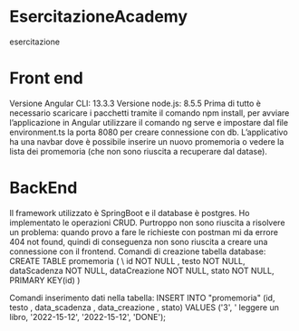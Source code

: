 # EsercitazioneAcademy
esercitazione

# Front end
Versione Angular CLI: 13.3.3
Versione node.js: 8.5.5
Prima di tutto è necessario scaricare i pacchetti tramite il comando npm install, per avviare l’applicazione in Angular utilizzare il comando ng serve e impostare dal file environment.ts la porta 8080 per creare connessione con db. L’applicativo ha una navbar dove è possibile inserire un nuovo promemoria o vedere la lista dei promemoria (che non sono riuscita a recuperare dal datase).

# BackEnd
Il framework utilizzato è SpringBoot e il database è postgres. Ho implementato le operazioni CRUD. Purtroppo non sono riuscita a risolvere un problema: quando provo a fare le richieste con postman mi da errore 404 not found, quindi di conseguenza non sono riuscita a creare una connessione con il frontend. 
Comandi di creazione tabella database:
CREATE TABLE promemoria ( \\
        id NOT NULL ,
        testo NOT NULL,
        dataScadenza NOT NULL,
        dataCreazione NOT NULL,
        stato NOT NULL,
        PRIMARY KEY(id)
)

Comandi inserimento dati nella tabella:
INSERT INTO "promemoria"  (id, testo , data_scadenza , data_creazione , stato)
VALUES ('3', ' leggere un libro, '2022-15-12', '2022-15-12', 'DONE');

